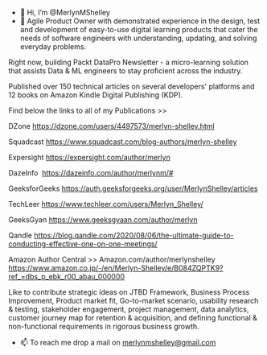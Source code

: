 - 👋 Hi, I’m @MerlynMShelley
- 🚀 Agile Product Owner with demonstrated experience in the design, test and development of easy-to-use digital learning products that cater the needs of software engineers with understanding, updating, and solving everyday problems.

Right now, building Packt DataPro Newsletter - a micro-learning solution that assists Data & ML engineers to stay proficient across the industry.

Published over 150 technical articles on several developers' platforms and 12 books on Amazon Kindle Digital Publishing (KDP). 

Find below the links to all of my Publications >>  

DZone
https://dzone.com/users/4497573/merlyn-shelley.html

Squadcast
https://www.squadcast.com/blog-authors/merlyn-shelley

Expersight
https://expersight.com/author/merlyn

DazeInfo 
https://dazeinfo.com/author/merlynm/#

GeeksforGeeks
https://auth.geeksforgeeks.org/user/MerlynShelley/articles

TechLeer
https://www.techleer.com/users/Merlyn_Shelley/

GeeksGyan
https://www.geeksgyaan.com/author/merlyn

Qandle
https://blog.qandle.com/2020/08/06/the-ultimate-guide-to-conducting-effective-one-on-one-meetings/

Amazon Author Central >>
Amazon.com/author/merlynshelley
https://www.amazon.co.jp/-/en/Merlyn-Shelley/e/B084ZQPTK9?ref_=dbs_p_ebk_r00_abau_000000


Like to contribute strategic ideas on JTBD Framework, Business Process Improvement, Product market fit, Go-to-market scenario, usability research & testing, stakeholder engagement, project management, data analytics, customer journey map for retention & acquisition, and defining functional & non-functional requirements in rigorous business growth.
- 📫 To reach me drop a mail on merlynmshelley@gmail.com

<!---
MerlynMShelley/MerlynMShelley is a ✨ special ✨ repository because its `README.md` (this file) appears on your GitHub profile.
You can click the Preview link to take a look at your changes.
--->
